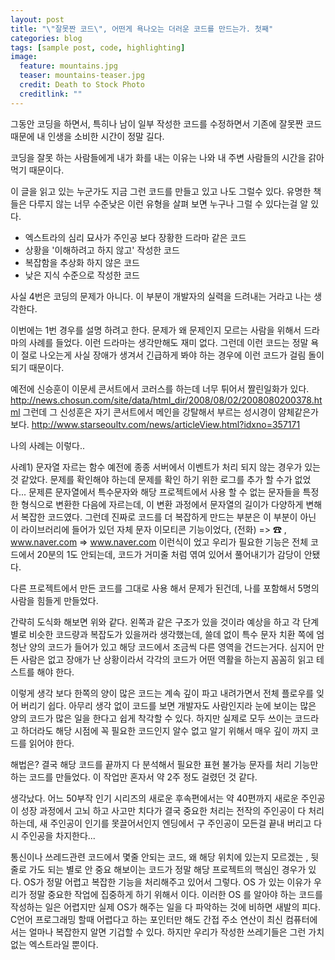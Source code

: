 ```yaml
---
layout: post
title: "\"잘못짠 코드\", 어떤게 욕나오는 더러운 코드를 만드는가. 첫째"
categories: blog
tags: [sample post, code, highlighting]
image:
  feature: mountains.jpg
  teaser: mountains-teaser.jpg
  credit: Death to Stock Photo
  creditlink: ""
---
```


그동안 코딩을 하면서, 특히나 남이 일부 작성한 코드를 수정하면서 기존에 잘못짠 코드 때문에 내 인생을 소비한 시간이 정말 길다.

코딩을 잘못 하는 사람들에게 내가 화를 내는 이유는 나와 내 주변 사람들의 시간을 갉아 먹기 때문이다.

이 글을 읽고 있는 누군가도 지금 그런 코드를 만들고 있고 나도 그럴수 있다.
유명한 책들은 다루지 않는 너무 수준낮은 이런 유형을 살펴 보면 누구나 그럴 수 있다는걸 알 있다.

- 엑스트라의 심리 묘사가 주인공 보다 장황한 드라마 같은 코드
- 상황을 '이해하려고 하지 않고' 작성한 코드
- 복잡함을 추상화 하지 않은 코드
- 낮은 지식 수준으로 작성한 코드

사실 4번은 코딩의 문제가 아니다. 이 부분이 개발자의 실력을 드려내는 거라고 나는 생각한다.

이번에는 1번 경우를 설명 하려고 한다.
문제가 왜 문제인지 모르는 사람을 위해서 드라마의 사례를 들었다.
이런 드라마는 생각만해도 재미 없다. 그런데 이런 코드는 정말 욕이 절로 나오는게 사실 장애가 생겨서 긴급하게 봐야 하는 경우에 이런 코드가 걸림 돌이 되기 때문이다.

예전에 신승훈이 이문세 콘서트에서 코러스를 하는데 너무 튀어서 짤린일화가 있다.
http://news.chosun.com/site/data/html_dir/2008/08/02/2008080200378.html
그런데 그 신성훈은 자기 콘서트에서 메인을 강탈해서 부르는 성시경이 얌체같은가 보다.
http://www.starseoultv.com/news/articleView.html?idxno=357171

나의 사례는 이렇다..

사례1) 문자열 자르는 함수
예전에 종종 서버에서 이벤트가 처리 되지 않는 경우가 있는것 같았다.  문제를 확인해야 하는데 문제를 확인 하기 위한 로그를 추가 할 수가 없었다...
문제른 문자열에서 특수문자와 해당 프로젝트에서 사용 할 수 없는 문자들을 특정한 형식으로 변환한 다음에 자르는데, 이 변환 과정에서 문자열의 길이가 다양하게 변해서 복잡한 코드였다. 그런데 진짜로 코드를 더 복잡하게 만드는 부분은 이 부분이 아닌 이 라이브러리에 들어가 있던 자체 문자 이모티콘 기능이었다, (전화) => ☎ , www.naver.com => <a href="www.naver.com">www.naver.com</a> 이런식이 었고 우리가 필요한 기능은 전체 코드에서 20분의 1도 안되는데, 코드가 거미줄 처럼 엮여 있어서 풀어내기가 감당이 안됐다.

다른 프로젝트에서 만든 코드를 그대로 사용 해서 문제가 된건데, 나를 포함해서 5명의 사람을 힘들게 만들었다.

간략히 도식화 해보면 위와 같다. 왼쪽과 같은 구조가 있을 것이라 예상을 하고 각 단계별로 비슷한 코드량과 복잡도가 있을꺼라 생각했는데, 쓸데 없이 특수 문자 치환 쪽에 엄청난 양의 코드가 들어가 있고 해당 코드에서 조금씩 다른 영역을 건드는거다. 심지어 만든 사람은 없고 장애가 난 상황이라서 각각의 코드가 어떤 역활을 하는지 꼼꼼히 읽고 테스트를 해야 한다.

이렇게 생각 보다 한쪽의 양이 많은 코드는 계속 깊이 파고 내려가면서 전체 플로우를 잊어 버리기 쉽다. 아무리 생각 없이 코드를 보면 개발자도 사람인지라 눈에 보이는 많은 양의 코드가 많은 일을 한다고 쉽게 착각할 수 있다. 하지만 실제로 모두 쓰이는 코드라고 하더라도 해당 시점에 꼭 필요한 코드인지 알수 없고 알기 위해서 매우 깊이 까지 코드를 읽어야 한다.

해법은? 결국 해당 코드를 끝까지 다 분석해서 필요한 표현 불가능 문자를 처리 기능만 하는 코드를 만들었다. 이 작업만 혼자서 약 2주 정도 걸렸던 것 같다.

생각났다. 어느 50부작 인기 시리즈의 새로운 후속편에서는 약 40편까지 새로운 주인공이 성장 과정에서 고뇌 하고 사고만 치다가 결국 중요한 처리는 전작의 주인공이 다 처리하는데, 새 주인공이 인기를 못끌어서인지 엔딩에서 구 주인공이 모든걸 끝내 버리고 다시 주인공을 차지한다...

통신이나 쓰레드관련 코드에서 몇줄 안되는 코드, 왜 해당 위치에 있는지 모르겠는 , 뒷줄로 가도 되는 별로 안 중요 해보이는 코드가 정말 해당 프로젝트의 핵심인 경우가 있다.
OS가 정말 어렵고 복잡한 기능을 처리해주고 있어서 그렇다. OS 가 있는 이유가 우리가 정말 중요한 작업에 집중하게 하기 위해서 이다. 이러한 OS 를 알아야 하는 코드를 작성하는 일은 어렵지만 실제 OS가 해주는 일을 다 파악하는 것에 비하면 새발의 피다. C언어 프로그래밍 할때 어렵다고 하는 포인터만 해도 간접 주소 연산이 최신 컴퓨터에서는 얼마나 복잡한지 알면 기겁할 수 있다.
 하지만 우리가 작성한 쓰레기들은 그런 가치 없는 엑스트라일 뿐이다.